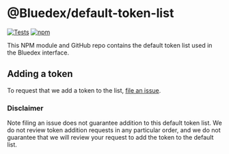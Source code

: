 # @Bluedex/default-token-list

[![Tests](https://github.com/Bluedex/token-lists/workflows/Tests/badge.svg)](https://github.com/Bluedex/default-token-list/actions?query=workflow%3ATests)
[![npm](https://img.shields.io/npm/v/@bluedex/default-token-list)](https://unpkg.com/@bluedex/default-token-list@latest/)

This NPM module and GitHub repo contains the default token list used in the Bluedex interface.

## Adding a token

To request that we add a token to the list, 
[file an issue](https://github.com/Bluedex/default-token-list/issues/new?assignees=&labels=token+request&template=token-request.md&title=Add+%7BTOKEN_SYMBOL%7D%3A+%7BTOKEN_NAME%7D).

### Disclaimer

Note filing an issue does not guarantee addition to this default token list.
We do not review token addition requests in any particular order, and we do not
guarantee that we will review your request to add the token to the default list.

